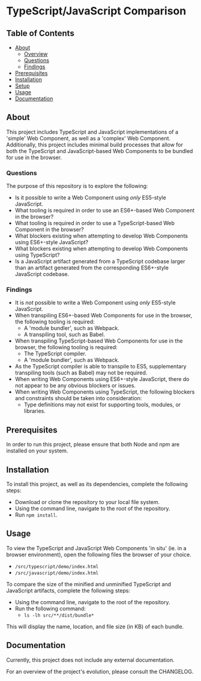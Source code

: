 # TypeScript/JavaScript Comparison

## Table of Contents
- [About](#about)
  - [Overview](#overview)
  - [Questions](#questions)
  - [Findings](#findings)
- [Prerequisites](#prerequisites)
- [Installation](#installation)
- [Setup](#setup)
- [Usage](#usage)
- [Documentation](#documentation)

## About
This project includes TypeScript and JavaScript implementations of a 'simple' Web Component, as well as a 'complex' Web Component. Additionally, this project includes minimal build processes that allow for both the TypeScript and JavaScript-based Web Components to be bundled for use in the browser.

### Questions
The purpose of this repository is to explore the following:
- Is it possible to write a Web Component using *only* ES5-style JavaScript.
- What tooling is required in order to use an ES6+-based Web Component in the browser?
- What tooling is required in order to use a TypeScript-based Web Component in the browser?
- What blockers existing when attempting to develop Web Components using ES6+-style JavaScript?
- What blockers existing when attempting to develop Web Components using TypeScript?
- Is a JavaScript artifact generated from a TypeScript codebase larger than an artifact generated from the corresponding ES6+-style JavaScript codebase.

### Findings
- It is *not* possible to write a Web Component using *only* ES5-style JavaScript.
- When transpiling ES6+-based Web Components for use in the browser, the following tooling is required:
  - A 'module bundler', such as Webpack.
  - A transpiling tool, such as Babel.
- When transpiling TypeScript-based Web Components for use in the browser, the following tooling is required:
  - The TypeScript compiler.
  - A 'module bundler', such as Webpack.
- As the TypeScript compiler is able to transpile to ES5, supplementary transpiling tools (such as Babel) may not be required.
- When writing Web Components using ES6+-style JavaScript, there do not appear to be any obvious blockers or issues.
- When writing Web Components using TypeScript, the following blockers and constraints should be taken into consideration:
  - Type definitions may not exist for supporting tools, modules, or libraries.

## Prerequisites
In order to run this project, please ensure that both Node and npm are installed on your system.

## Installation
To install this project, as well as its dependencies, complete the following steps:
- Download or clone the repository to your local file system.
- Using the command line, navigate to the root of the repository.
- Run `npm install`.

## Usage
To view the TypeScript and JavaScript Web Components 'in situ' (ie. in a browser environment), open the following files the browser of your choice.
- `/src/typescript/demo/index.html`
- `/src/javascript/demo/index.html`

To compare the size of the minified and unminified TypeScript and JavaScript artifacts, complete the following steps:
- Using the command line, navigate to the root of the repository.
- Run the following command:
  - `ls -lh src/**/dist/bundle*`

This will display the name, location, and file size (in KB) of each bundle.

## Documentation
Currently, this project does not include any external documentation.

For an overview of the project's evolution, please consult the CHANGELOG.
